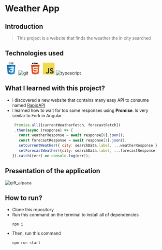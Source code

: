 # Weather App

## Introduction

> This project is a website that finds the weather the in city searched 

## Technologies used
<p align="left">
 <img src="https://raw.githubusercontent.com/devicons/devicon/master/icons/css3/css3-original-wordmark.svg" alt="css3" width="40" height="40"/>
<img src="https://www.vectorlogo.zone/logos/git-scm/git-scm-icon.svg" alt="git" width="40" height="40"/> 
<img src="https://raw.githubusercontent.com/devicons/devicon/master/icons/html5/html5-original-wordmark.svg" alt="html5" width="40" height="40"/> 

<img src="https://raw.githubusercontent.com/devicons/devicon/master/icons/javascript/javascript-original.svg" alt="typescript" width="40" height="40"/> 
<img src="https://upload.wikimedia.org/wikipedia/commons/a/a7/React-icon.svg" alt="typescript" width="40" height="40"/> 
 </p>

## What I learned with this project?
  - I discovered a new website that contains many easy API to consume named [RapidAPI](https://rapidapi.com/hub)
  - I learned how to wait for too some responses using **Promise**. Is very similar to Fork in Angular
     ```javascript
      Promise.all([currentWeatherFetch, forecastFetch])
      .then(async (response) => {
        const weatherResponse = await response[0].json();
        const forecastResponse = await response[1].json();
        setCurrentWeather({ city: searchData.label, ...weatherResponse });
        setForecastWeather({city: searchData.label, ...forecastResponse });
    }).catch((err) => console.log(err));
     ```
## Presentation of the application
![gift_alpaca](https://user-images.githubusercontent.com/39220517/212215693-0848281c-4562-44d3-9de3-6c5b8a08724d.gif)
## How to run?

- Clone this repository
- Run this command on the terminal to install all of dependencies
  ```
  npm i
  ``` 
- Then, run this command
    ```javascript
    npm run start
    ```
